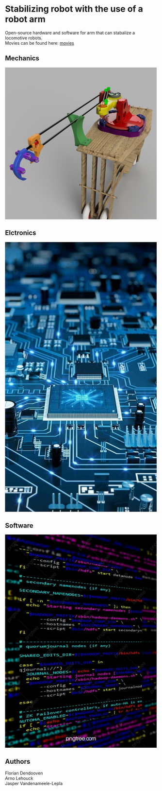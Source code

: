 # Stabilizing robot with the use of a robot arm
Open-source hardware and software for arm that can stabalize a locomotive robots. <br />
Movies can be found here: <a href="https://kuleuven-my.sharepoint.com/:f:/g/personal/alexander_badri-sproewitz_kuleuven_be/Et_Q9H7VJ25Oqk1xI-WHVFQBBboe-QxhJ4X_03-paOfyEw?e=YQYHcf"> movies </a> 

## Mechanics
<a href="/mechanics"><img src="mechanics/renders/unstableTestPlatform_2023-May-19_11-31-35AM-000_CustomizedView20045849641_jpg.jpg" width="500"></a>

## Elctronics
<a href="/electronics"><img src="electronics/images/electronics.jpg" width="500"></a>

## Software
<a href="/software"><img src="software/images/software.jpg" width="500"></a>

## Authors
Florian Dendooven <br />
Arno Lehouck <br />
Jasper Vandenameele-Lepla
